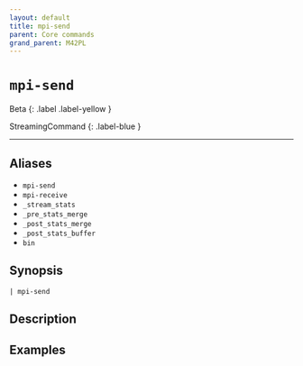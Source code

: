 ```yaml
---
layout: default
title: mpi-send
parent: Core commands
grand_parent: M42PL
---
```


# `mpi-send`



Beta
{: .label .label-yellow }

StreamingCommand
{: .label-blue }

---


## Aliases

* `mpi-send`
* `mpi-receive`
* `_stream_stats`
* `_pre_stats_merge`
* `_post_stats_merge`
* `_post_stats_buffer`
* `bin`

## Synopsis

```shell
| mpi-send 
```

## Description

## Examples

